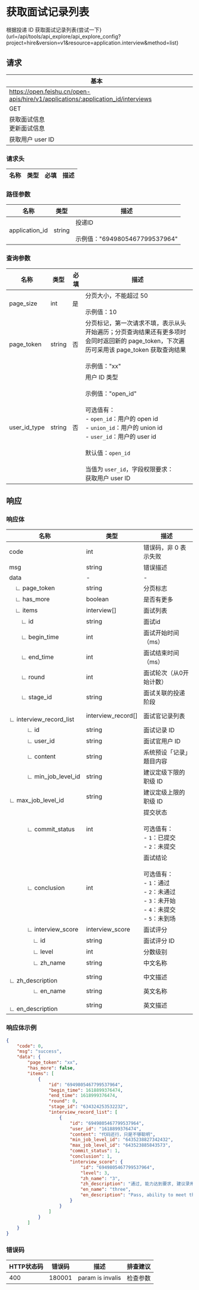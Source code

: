 # 获取面试记录列表

根据投递 ID 获取面试记录列表{尝试一下}(url=/api/tools/api_explore/api_explore_config?project=hire&version=v1&resource=application.interview&method=list)

<md-alert type="error">

</md-alert>


<md-alert type="warn">

</md-alert>


<md-alert type="tip">

</md-alert>




## 请求
| 基本 |  |
| --- | --- |
| https://open.feishu.cn/open-apis/hire/v1/applications/:application_id/interviews |
| GET |
| 获取面试信息<br> 更新面试信息 |
| 获取用户 user ID |




### 请求头
| 名称 | 类型 | 必填 | 描述 |
| --- | --- | --- | --- |





### 路径参数
| 名称 | 类型 | 描述 |
| --- | --- | --- |
| application_id | string | 投递ID<br><br>示例值："6949805467799537964" |





### 查询参数
| 名称 | 类型 | 必填 | 描述 |
| --- | --- | --- | --- |
| page_size | int | 是 | 分页大小，不能超过 50<br><br>示例值：10 |
| page_token | string | 否 | 分页标记，第一次请求不填，表示从头开始遍历；分页查询结果还有更多项时会同时返回新的 page_token，下次遍历可采用该 page_token 获取查询结果<br><br>示例值："xx" |
| user_id_type | string | 否 | 用户 ID 类型<br><br>示例值："open_id"<br><br>可选值有：<br>- `open_id`：用户的 open id<br>- `union_id`：用户的 union id<br>- `user_id`：用户的 user id<br><br>默认值：`open_id`<br><br>当值为 `user_id`，字段权限要求：<br>获取用户 user ID |







## 响应



### 响应体
| 名称 | 类型 | 描述 |
| --- | --- | --- |
| code | int | 错误码，非 0 表示失败 |
| msg | string | 错误描述 |
| data | \- | \- |
| &emsp;∟&nbsp;page_token | string | 分页标志 |
| &emsp;∟&nbsp;has_more | boolean | 是否有更多 |
| &emsp;∟&nbsp;items | interview\[\] | 面试列表 |
| &emsp;&emsp;∟&nbsp;id | string | 面试id |
| &emsp;&emsp;∟&nbsp;begin_time | int | 面试开始时间（ms） |
| &emsp;&emsp;∟&nbsp;end_time | int | 面试结束时间（ms） |
| &emsp;&emsp;∟&nbsp;round | int | 面试轮次（从0开始计数） |
| &emsp;&emsp;∟&nbsp;stage_id | string | 面试关联的投递阶段 |
| &emsp;&emsp;∟&nbsp;interview_record_list | interview_record\[\] | 面试官记录列表 |
| &emsp;&emsp;&emsp;∟&nbsp;id | string | 面试记录 ID |
| &emsp;&emsp;&emsp;∟&nbsp;user_id | string | 面试官用户 ID |
| &emsp;&emsp;&emsp;∟&nbsp;content | string | 系统预设「记录」题目内容 |
| &emsp;&emsp;&emsp;∟&nbsp;min_job_level_id | string | 建议定级下限的职级 ID |
| &emsp;&emsp;&emsp;∟&nbsp;max_job_level_id | string | 建议定级上限的职级 ID |
| &emsp;&emsp;&emsp;∟&nbsp;commit_status | int | 提交状态<br><br>可选值有：<br>- `1`：已提交<br>- `2`：未提交 |
| &emsp;&emsp;&emsp;∟&nbsp;conclusion | int | 面试结论<br><br>可选值有：<br>- `1`：通过<br>- `2`：未通过<br>- `3`：未开始<br>- `4`：未提交<br>- `5`：未到场 |
| &emsp;&emsp;&emsp;∟&nbsp;interview_score | interview_score | 面试评分 |
| &emsp;&emsp;&emsp;&emsp;∟&nbsp;id | string | 面试评分 ID |
| &emsp;&emsp;&emsp;&emsp;∟&nbsp;level | int | 分数级别 |
| &emsp;&emsp;&emsp;&emsp;∟&nbsp;zh_name | string | 中文名称 |
| &emsp;&emsp;&emsp;&emsp;∟&nbsp;zh_description | string | 中文描述 |
| &emsp;&emsp;&emsp;&emsp;∟&nbsp;en_name | string | 英文名称 |
| &emsp;&emsp;&emsp;&emsp;∟&nbsp;en_description | string | 英文描述 |





### 响应体示例

```json
{
    "code": 0,
    "msg": "success",
    "data": {
        "page_token": "xx",
        "has_more": false,
        "items": [
            {
                "id": "6949805467799537964",
                "begin_time": 1618899376474,
                "end_time": 1618999376474,
                "round": 0,
                "stage_id": "634324253532232",
                "interview_record_list": [
                    {
                        "id": "6949805467799537964",
                        "user_id": "1618899376474",
                        "content": "代码还行，只是不够聪明",
                        "min_job_level_id": "6435238827342432",
                        "max_job_level_id": "643523885843573",
                        "commit_status": 1,
                        "conclusion": 1,
                        "interview_score": {
                            "id": "6949805467799537964",
                            "level": 3,
                            "zh_name": "3",
                            "zh_description": "通过, 能力达到要求, 建议录用",
                            "en_name": "three",
                            "en_description": "Pass, ability to meet the requirements, suggest to hire"
                        }
                    }
                ]
            }
        ]
    }
}
```



### 错误码
| HTTP状态码 | 错误码 | 描述 | 排查建议 |
| --- | --- | --- | --- |
| 400 | 180001 | param is invalis | 检查参数 |






